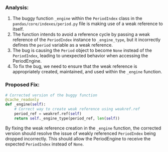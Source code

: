 ### Analysis:
1. The buggy function `_engine` within the `PeriodIndex` class in the `pandas/core/indexes/period.py` file is making use of a weak reference to itself.
2. The function intends to avoid a reference cycle by passing a weak reference of the `PeriodIndex` instance to `_engine_type`, but it incorrectly defines the `period` variable as a weak reference.
3. The bug is causing the `Period` object to become `None` instead of the `PeriodIndex`, leading to unexpected behavior when accessing the PeriodEngine.
4. To fix the bug, we need to ensure that the weak reference is appropriately created, maintained, and used within the `_engine` function.

### Proposed Fix:
```python
# Corrected version of the buggy function
@cache_readonly
def _engine(self):
    # Correct way to create weak reference using weakref.ref
    period_ref = weakref.ref(self)
    return self._engine_type(period_ref, len(self))
```

By fixing the weak reference creation in the `_engine` function, the corrected version should resolve the issue of weakly referenced `PeriodIndex` being dropped incorrectly. This should allow the PeriodEngine to receive the expected `PeriodIndex` instead of `None`.